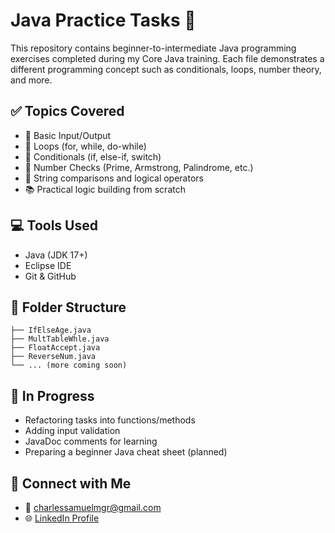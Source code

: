 # Java Practice Tasks 🚀

This repository contains beginner-to-intermediate Java programming exercises completed during my Core Java training. Each file demonstrates a different programming concept such as conditionals, loops, number theory, and more.

## ✅ Topics Covered

- 🔢 Basic Input/Output
- 🔄 Loops (for, while, do-while)
- 🧠 Conditionals (if, else-if, switch)
- 📏 Number Checks (Prime, Armstrong, Palindrome, etc.)
- 🔣 String comparisons and logical operators
- 📚 Practical logic building from scratch

## 💻 Tools Used

- Java (JDK 17+)
- Eclipse IDE
- Git & GitHub

## 📁 Folder Structure
```JavaTasks/
├── IfElseAge.java
├── MultTableWhle.java
├── FloatAccept.java
├── ReverseNum.java
└── ... (more coming soon)
```
## 🔧 In Progress

- Refactoring tasks into functions/methods
- Adding input validation
- JavaDoc comments for learning
- Preparing a beginner Java cheat sheet (planned)

## 🤝 Connect with Me

- 📧 charlessamuelmgr@gmail.com
- 🌐 [LinkedIn Profile](https://www.linkedin.com/in/samuel-s-550162190/)
